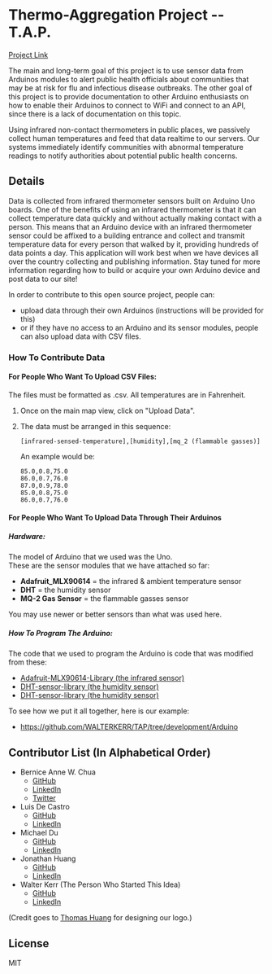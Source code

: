 # Thermo-Aggregation Project -- T.A.P.

[Project Link](http://thermo-aggregation-project.herokuapp.com/)

The main and long-term goal of this project is to use sensor data from Arduinos modules to alert public health officials about communities that may be at risk for flu and infectious disease outbreaks.  The other goal of this project is to provide documentation to other Arduino enthusiasts on how to enable their Arduinos to connect to WiFi and connect to an API, since there is a lack of documentation on this topic.  

Using infrared non-contact thermometers in public places, we passively collect human temperatures and feed that data realtime to our servers. Our systems immediately identify communities with abnormal temperature readings to notify authorities about potential public health concerns.


## Details
Data is collected from infrared thermometer sensors built on Arduino Uno boards. One of the benefits of using an infrared thermometer is that it can collect temperature data quickly and without actually making contact with a person. This means that an Arduino device with an infrared thermometer sensor could be affixed to a building entrance and collect and transmit temperature data for every person that walked by it, providing hundreds of data points a day.
This application will work best when we have devices all over the country collecting and publishing information. Stay tuned for more information regarding how to build or acquire your own Arduino device and post data to our site! 

In order to contribute to this open source project, people can:
- upload data through their own Arduinos (instructions will be provided for this)
- or if they have no access to an Arduino and its sensor modules, people can also upload data with CSV files.


### How To Contribute Data
#### For People Who Want To Upload CSV Files:
The files must be formatted as .csv.  All temperatures are in Fahrenheit.

1. Once on the main map view, click on "Upload Data".
2. The data must be arranged in this sequence:
    ````
    [infrared-sensed-temperature],[humidity],[mq_2 (flammable gasses)]
    ````

    An example would be:
    ````
    85.0,0.8,75.0
    86.0,0.7,76.0
    87.0,0.9,78.0
    85.0,0.8,75.0
    86.0,0.7,76.0
    ````

#### For People Who Want To Upload Data Through Their Arduinos
##### Hardware:
The model of Arduino that we used was the Uno.  
These are the sensor modules that we have attached so far:
- **Adafruit_MLX90614** = the infrared & ambient temperature sensor
- **DHT** = the humidity sensor
- **MQ-2 Gas Sensor** = the flammable gasses sensor

You may use newer or better sensors than what was used here.

##### How To Program The Arduino:
The code that we used to program the Arduino is code that was modified from these:
- [Adafruit-MLX90614-Library (the infrared sensor)](https://github.com/adafruit/Adafruit-MLX90614-Library)
- [DHT-sensor-library (the humidity sensor)](https://github.com/adafruit/DHT-sensor-library)
- [DHT-sensor-library (the humidity sensor)](https://github.com/adafruit/DHT-sensor-library)

To see how we put it all together, here is our example:
- https://github.com/WALTERKERR/TAP/tree/development/Arduino

## Contributor List (In Alphabetical Order)
- Bernice Anne W. Chua
  - [GitHub](https://github.com/BerniceChua)
  - [LinkedIn](https://linkedin.com/in/bernicechua415)
  - [Twitter](https://twitter.com/ChuaBernice)
- Luis De Castro
  - [GitHub](https://github.com/HolixSF)
  - [LinkedIn](https://www.linkedin.com/in/holixsf)
- Michael Du
  - [GitHub](https://github.com/supermikol)
  - [LinkedIn](https://www.linkedin.com/in/michael-du-4927555)
- Jonathan Huang
  - [GitHub](https://github.com/jonwhuang)
  - [LinkedIn](https://www.linkedin.com/in/jonathan-huang-84659971)
- Walter Kerr (The Person Who Started This Idea)
  - [GitHub](https://github.com/WALTERKERR)
  - [LinkedIn](https://www.linkedin.com/in/walter-kerr-2163336a)

(Credit goes to [Thomas Huang](https://www.linkedin.com/in/thomas-huang-155693103) for designing our logo.)

License
----

MIT
